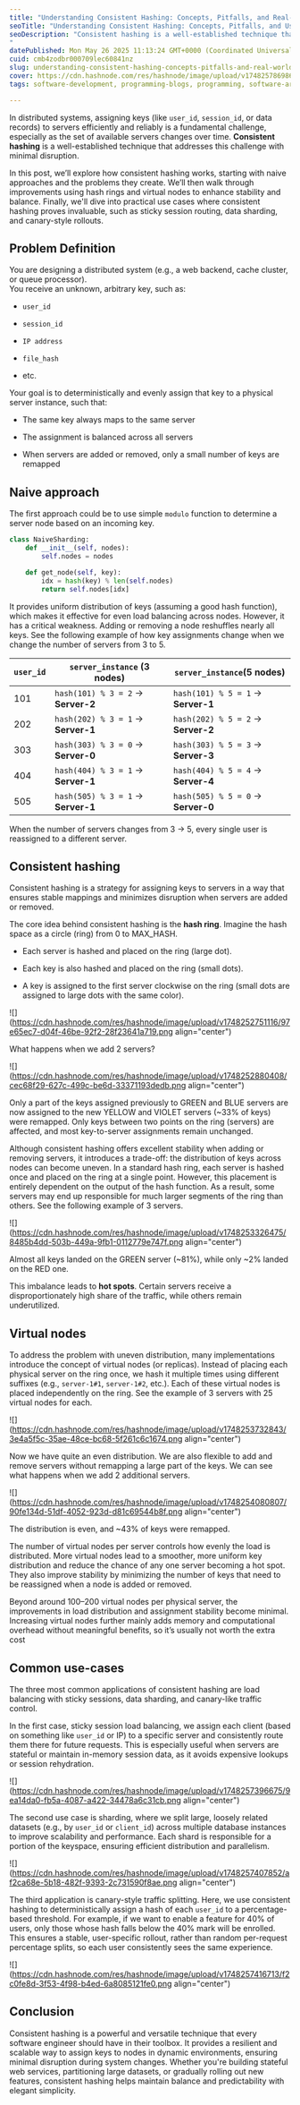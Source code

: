 ```yaml
---
title: "Understanding Consistent Hashing: Concepts, Pitfalls, and Real-World Use Cases"
seoTitle: "Understanding Consistent Hashing: Concepts, Pitfalls, and Use-cases"
seoDescription: "Consistent hashing is a well-established technique that addresses this challenge with minimal disruption.
"
datePublished: Mon May 26 2025 11:13:24 GMT+0000 (Coordinated Universal Time)
cuid: cmb4zodbr000709lec60841nz
slug: understanding-consistent-hashing-concepts-pitfalls-and-real-world-use-cases
cover: https://cdn.hashnode.com/res/hashnode/image/upload/v1748257869868/c8dff6b7-901b-44f7-bb6f-7e22c8bffdae.png
tags: software-development, programming-blogs, programming, software-architecture, software-engineering

---
```


In distributed systems, assigning keys (like `user_id`, `session_id`, or data records) to servers efficiently and reliably is a fundamental challenge, especially as the set of available servers changes over time. **Consistent hashing** is a well-established technique that addresses this challenge with minimal disruption.

In this post, we’ll explore how consistent hashing works, starting with naive approaches and the problems they create. We’ll then walk through improvements using hash rings and virtual nodes to enhance stability and balance. Finally, we'll dive into practical use cases where consistent hashing proves invaluable, such as sticky session routing, data sharding, and canary-style rollouts.

## Problem Definition

You are designing a distributed system (e.g., a web backend, cache cluster, or queue processor).  
You receive an unknown, arbitrary key, such as:

* `user_id`
    
* `session_id`
    
* `IP address`
    
* `file_hash`
    
* etc.
    

Your goal is to deterministically and evenly assign that key to a physical server instance, such that:

* The same key always maps to the same server
    
* The assignment is balanced across all servers
    
* When servers are added or removed, only a small number of keys are remapped
    

## Naive approach

The first approach could be to use simple `modulo` function to determine a server node based on an incoming key.

```python
class NaiveSharding:
    def __init__(self, nodes):
        self.nodes = nodes

    def get_node(self, key):
        idx = hash(key) % len(self.nodes)
        return self.nodes[idx]
```

It provides uniform distribution of keys (assuming a good hash function), which makes it effective for even load balancing across nodes. However, it has a critical weakness. Adding or removing a node reshuffles nearly all keys. See the following example of how key assignments change when we change the number of servers from 3 to 5.

| `user_id` | `server_instance` (3 nodes) | `server_instance`(5 nodes) |
| --- | --- | --- |
| 101 | `hash(101) % 3 = 2` → **Server-2** | `hash(101) % 5 = 1` → **Server-1** |
| 202 | `hash(202) % 3 = 1` → **Server-1** | `hash(202) % 5 = 2` → **Server-2** |
| 303 | `hash(303) % 3 = 0` → **Server-0** | `hash(303) % 5 = 3` → **Server-3** |
| 404 | `hash(404) % 3 = 1` → **Server-1** | `hash(404) % 5 = 4` → **Server-4** |
| 505 | `hash(505) % 3 = 1` → **Server-1** | `hash(505) % 5 = 0` → **Server-0** |

When the number of servers changes from 3 → 5, every single user is reassigned to a different server.

## Consistent hashing

Consistent hashing is a strategy for assigning keys to servers in a way that ensures stable mappings and minimizes disruption when servers are added or removed.

The core idea behind consistent hashing is the **hash ring**. Imagine the hash space as a circle (ring) from 0 to MAX\_HASH.

* Each server is hashed and placed on the ring (large dot).
    
* Each key is also hashed and placed on the ring (small dots).
    
* A key is assigned to the first server clockwise on the ring (small dots are assigned to large dots with the same color).
    

![](https://cdn.hashnode.com/res/hashnode/image/upload/v1748252751116/97e65ec7-d04f-46be-92f2-28f23641a719.png align="center")

What happens when we add 2 servers?

![](https://cdn.hashnode.com/res/hashnode/image/upload/v1748252880408/cec68f29-627c-499c-be6d-33371193dedb.png align="center")

Only a part of the keys assigned previously to GREEN and BLUE servers are now assigned to the new YELLOW and VIOLET servers (~33% of keys) were remapped. Only keys between two points on the ring (servers) are affected, and most key-to-server assignments remain unchanged.

Although consistent hashing offers excellent stability when adding or removing servers, it introduces a trade-off: the distribution of keys across nodes can become uneven. In a standard hash ring, each server is hashed once and placed on the ring at a single point. However, this placement is entirely dependent on the output of the hash function. As a result, some servers may end up responsible for much larger segments of the ring than others. See the following example of 3 servers.

![](https://cdn.hashnode.com/res/hashnode/image/upload/v1748253326475/8485b4dd-503b-449a-9fb1-0112779e747f.png align="center")

Almost all keys landed on the GREEN server (~81%), while only ~2% landed on the RED one.

This imbalance leads to **hot spots**. Certain servers receive a disproportionately high share of the traffic, while others remain underutilized.

## Virtual nodes

To address the problem with uneven distribution, many implementations introduce the concept of virtual nodes (or replicas). Instead of placing each physical server on the ring once, we hash it multiple times using different suffixes (e.g., `server-1#1`, `server-1#2`, etc.). Each of these virtual nodes is placed independently on the ring. See the example of 3 servers with 25 virtual nodes for each.

![](https://cdn.hashnode.com/res/hashnode/image/upload/v1748253732843/3e4a5f5c-35ae-48ce-bc68-5f261c6c1674.png align="center")

Now we have quite an even distribution. We are also flexible to add and remove servers without remapping a large part of the keys. We can see what happens when we add 2 additional servers.

![](https://cdn.hashnode.com/res/hashnode/image/upload/v1748254080807/90fe134d-51df-4052-923d-d81c69544b8f.png align="center")

The distribution is even, and ~43% of keys were remapped.

The number of virtual nodes per server controls how evenly the load is distributed. More virtual nodes lead to a smoother, more uniform key distribution and reduce the chance of any one server becoming a hot spot. They also improve stability by minimizing the number of keys that need to be reassigned when a node is added or removed.

Beyond around 100–200 virtual nodes per physical server, the improvements in load distribution and assignment stability become minimal. Increasing virtual nodes further mainly adds memory and computational overhead without meaningful benefits, so it’s usually not worth the extra cost

## Common use-cases

The three most common applications of consistent hashing are load balancing with sticky sessions, data sharding, and canary-like traffic control.

In the first case, sticky session load balancing, we assign each client (based on something like `user_id` or IP) to a specific server and consistently route them there for future requests. This is especially useful when servers are stateful or maintain in-memory session data, as it avoids expensive lookups or session rehydration.

![](https://cdn.hashnode.com/res/hashnode/image/upload/v1748257396675/9ea14da0-fb5a-4087-a422-34478a6c31cb.png align="center")

The second use case is sharding, where we split large, loosely related datasets (e.g., by `user_id` or `client_id`) across multiple database instances to improve scalability and performance. Each shard is responsible for a portion of the keyspace, ensuring efficient distribution and parallelism.

![](https://cdn.hashnode.com/res/hashnode/image/upload/v1748257407852/af2ca68e-5b18-482f-9393-2c731590f8ae.png align="center")

The third application is canary-style traffic splitting. Here, we use consistent hashing to deterministically assign a hash of each `user_id` to a percentage-based threshold. For example, if we want to enable a feature for 40% of users, only those whose hash falls below the 40% mark will be enrolled. This ensures a stable, user-specific rollout, rather than random per-request percentage splits, so each user consistently sees the same experience.

![](https://cdn.hashnode.com/res/hashnode/image/upload/v1748257416713/f2c0fe8d-3f53-4f98-b4ed-6a8085121fe0.png align="center")

## Conclusion

Consistent hashing is a powerful and versatile technique that every software engineer should have in their toolbox. It provides a resilient and scalable way to assign keys to nodes in dynamic environments, ensuring minimal disruption during system changes. Whether you're building stateful web services, partitioning large datasets, or gradually rolling out new features, consistent hashing helps maintain balance and predictability with elegant simplicity.